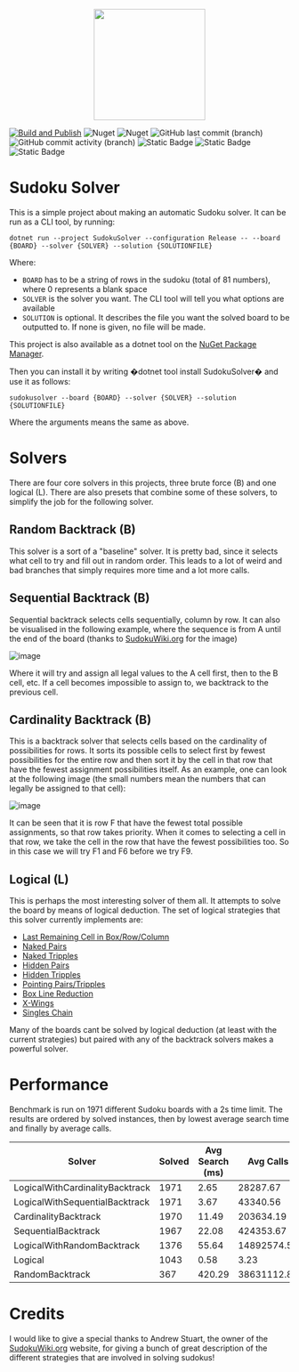 <p align="center">
    <img src="https://github.com/user-attachments/assets/19d03c66-f882-43d6-8410-4737243aa631" width="200" height="200" />
</p>

[![Build and Publish](https://github.com/kris701/SudokuSolver/actions/workflows/dotnet-desktop.yml/badge.svg)](https://github.com/kris701/FlashPlanner/actions/workflows/dotnet-desktop.yml)
![Nuget](https://img.shields.io/nuget/v/SudokuSolver)
![Nuget](https://img.shields.io/nuget/dt/SudokuSolver)
![GitHub last commit (branch)](https://img.shields.io/github/last-commit/kris701/SudokuSolver/main)
![GitHub commit activity (branch)](https://img.shields.io/github/commit-activity/m/kris701/SudokuSolver)
![Static Badge](https://img.shields.io/badge/Platform-Windows-blue)
![Static Badge](https://img.shields.io/badge/Platform-Linux-blue)
![Static Badge](https://img.shields.io/badge/Framework-dotnet--9.0-green)

# Sudoku Solver
This is a simple project about making an automatic Sudoku solver.
It can be run as a CLI tool, by running:

`dotnet run --project SudokuSolver --configuration Release -- --board {BOARD} --solver {SOLVER} --solution {SOLUTIONFILE}`

Where:
* `BOARD` has to be a string of rows in the sudoku (total of 81 numbers), where 0 represents a blank space
* `SOLVER` is the solver you want. The CLI tool will tell you what options are available
* `SOLUTION` is optional. It describes the file you want the solved board to be outputted to. If none is given, no file will be made.

This project is also available as a dotnet tool on the [NuGet Package Manager](https://www.nuget.org/packages/SudokuSolver).

Then you can install it by writing �dotnet tool install SudokuSolver� and use it as follows:

`sudokusolver --board {BOARD} --solver {SOLVER} --solution {SOLUTIONFILE}`

Where the arguments means the same as above.

# Solvers
There are four core solvers in this projects, three brute force (B) and one logical (L).
There are also presets that combine some of these solvers, to simplify the job for the following solver.
## Random Backtrack (B)
This solver is a sort of a "baseline" solver. It is pretty bad, since it selects what cell to try and fill out in random order.
This leads to a lot of weird and bad branches that simply requires more time and a lot more calls.

## Sequential Backtrack (B)
Sequential backtrack selects cells sequentially, column by row.
It can also be visualised in the following example, where the sequence is from A until the end of the board (thanks to [SudokuWiki.org](https://www.sudokuwiki.org/) for the image)

![image](https://github.com/kris701/SudokuSolver/assets/22596587/5cc714bf-0cae-4809-8050-a074cde1d6ee)

Where it will try and assign all legal values to the A cell first, then to the B cell, etc.
If a cell becomes impossible to assign to, we backtrack to the previous cell.

## Cardinality Backtrack (B)
This is a backtrack solver that selects cells based on the cardinality of possibilities for rows.
It sorts its possible cells to select first by fewest possibilities for the entire row and then sort it by the cell in that row that have the fewest assignment possibilities itself.
As an example, one can look at the following image (the small numbers mean the numbers that can legally be assigned to that cell):

![image](https://github.com/kris701/SudokuSolver/assets/22596587/62928f4d-dc54-4013-9a62-cfe14c0a0827)

It can be seen that it is row F that have the fewest total possible assignments, so that row takes priority.
When it comes to selecting a cell in that row, we take the cell in the row that have the fewest possibilities too.
So in this case we will try F1 and F6 before we try F9.

## Logical (L)
This is perhaps the most interesting solver of them all.
It attempts to solve the board by means of logical deduction.
The set of logical strategies that this solver currently implements are:
* [Last Remaining Cell in Box/Row/Column](https://www.sudokuwiki.org/Getting_Started)
* [Naked Pairs](https://www.sudokuwiki.org/Naked_Candidates)
* [Naked Tripples](https://www.sudokuwiki.org/Naked_Candidates)
* [Hidden Pairs](https://www.sudokuwiki.org/Hidden_Candidates)
* [Hidden Tripples](https://www.sudokuwiki.org/Hidden_Candidates)
* [Pointing Pairs/Tripples](https://www.sudokuwiki.org/Intersection_Removal)
* [Box Line Reduction](https://www.sudokuwiki.org/Intersection_Removal)
* [X-Wings](https://www.sudokuwiki.org/X_Wing_Strategy)
* [Singles Chain](https://www.sudokuwiki.org/Singles_Chains)

Many of the boards cant be solved by logical deduction (at least with the current strategies) but paired with any of the backtrack solvers makes a powerful solver.

# Performance
<!-- This section is auto generated. -->

Benchmark is run on 1971 different Sudoku boards with a 2s time limit.
The results are ordered by solved instances, then by lowest average search time and finally by average calls.

| Solver | **Solved** | **Avg Search (ms)** | **Avg Calls** | Max Search (ms) | Min Search (ms) | Max Calls | Min Calls |
| - | - | - | - | - | - | - | - |
| LogicalWithCardinalityBacktrack | 1971 | 2.65 | 28287.67 | 67.45 | 0.13 | 1156304 | 2 |
| LogicalWithSequentialBacktrack | 1971 | 3.67 | 43340.56 | 143.25 | 0.13 | 1903421 | 2 |
| CardinalityBacktrack | 1970 | 11.49 | 203634.19 | 1284.8 | 0.03 | 32545851 | 42 |
| SequentialBacktrack | 1967 | 22.08 | 424353.67 | 1888.97 | 0.02 | 34359357 | 43 |
| LogicalWithRandomBacktrack | 1376 | 55.64 | 14892574.54 | 2001.76 | 0.13 | 82421544 | 2 |
| Logical | 1043 | 0.58 | 3.23 | 4.58 | 0.14 | 19 | 1 |
| RandomBacktrack | 367 | 420.29 | 38631112.87 | 1972.91 | 0.03 | 57641799 | 176 |

<!-- This section is auto generated. -->
# Credits
I would like to give a special thanks to Andrew Stuart, the owner of the [SudokuWiki.org](https://www.sudokuwiki.org/) website, for giving a bunch of great description of the different strategies that are involved in solving sudokus!






































